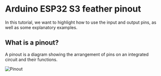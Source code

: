 # Arduino ESP32 S3 feather pinout
In this tutorial, we want to highlight how to use the input and output pins, as well as some explanatory examples.

## What is a pinout? 
A pinout is a diagram showing the arrangement of pins on an integrated circuit and their functions.



![Pinout](https://cdn-learn.adafruit.com/assets/assets/000/111/179/original/wireless_Adafruit_HUZZAH32_ESP32_Feather_Pinout.png?1651089809)
